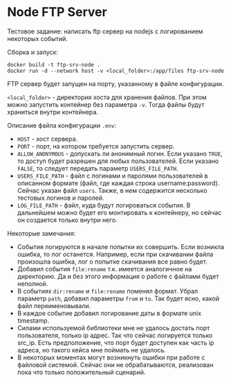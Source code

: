 
# Node FTP Server

Тестовое задание: написать ftp сервер на nodejs с логированием некоторых событий.

Сборка и запуск:
```
docker build -t ftp-srv-node .
docker run -d --network host -v <local_folder>:/app/files ftp-srv-node
```

FTP сервер будет запущен на порту, указанному в файле конфигурации.

`<local_folder>` - директория хоста для хранения файлов. При этом можно запустить контейнер без параметра `-v`. Тогда файлы будут
храниться внутри контейнера.

Описание файла конфигурации `.env`:
- `HOST` - хост сервера.
- `PORT` - порт, на котором требуется запустить сервер.
- `ALLOW_ANONYMOUS` - допускать ли анонимный логин. Если указано `TRUE`, то доступ будет разрешен
для любых пользователей. Если указано `FALSE`, то следует передать параметр `USERS_FILE_PATH`.
- `USERS_FILE_PATH` - файл с логинами и паролями пользователей в описанном формате (файл, где каждая строка
username:password). Сейчас указан файл `users`. Также, в нем содержится несколько тестовых логинов и паролей.
- `LOG_FILE_PATH` - файл, куда будут логироваться события. В дальнейшем можно будет его
монтировать к контейнеру, но сейчас он создается только внутри него.

Некоторые замечания:
- События логируются в начале попытки их совершить. Если возникла ошибка, то лог останется.
Например, если при скачивании файла произошла ошибка, лог о попытке скачивания все равно будет.
- Добавил события `file:rename` т.к. имеется аналогичное на директорию.
Да и без этого информация о работе с файлами будет неполной.
-  В событиях `dir:rename` и `file:rename` поменял формат. Убрал параметр `path`, добавил параметры
`from` и `to`. Так будет ясно, какой файл переименовывали.
- В каждое событие добавил логирование даты в формате unix timestamp.
- Силами используемой библиотеки мне не удалось достать порт пользователя, только ip адрес.
Так что сейчас логируется только src_ip. Есть предположение, что порт будет доступен как часть ip адреса, но такого кейса мне поймать не удалось.
- В некоторых моментах могут возникнуть ошибки при работе с файловой системой. Сейчас они не обрабатываются, реализован пока что только положительный сценарий.
